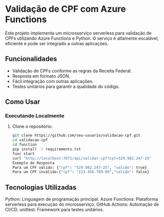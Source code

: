 # Validação de CPF com Azure Functions

Este projeto implementa um microsserviço serverless para validação de CPFs utilizando Azure Functions e Python. O serviço é altamente escalável, eficiente e pode ser integrado a outras aplicações.

## Funcionalidades

- Validação de CPFs conforme as regras da Receita Federal.
- Resposta em formato JSON.
- Fácil integração com outras aplicações.
- Testes unitários para garantir a qualidade do código.

## Como Usar

### Executando Localmente

1. Clone o repositório:
   ```bash
   git clone https://github.com/seu-usuario/validacao-cpf.git
   cd validacao-cpf
   cd function
   pip install -r requirements.txt
   func start
   curl "http://localhost:7071/api/validar-cpf?cpf=529.982.247-25"
   Exemplo de Resposta
   Para um CPF válido: {"cpf": "529.982.247-25", "valido": true}
   Para um CPF inválido:{"cpf": "123.456.789-09","valido": false}

## Tecnologias Utilizadas

Python: Linguagem de programação principal.
Azure Functions: Plataforma serverless para execução do microsserviço.
GitHub Actions: Automação de CI/CD.
unittest: Framework para testes unitários.
